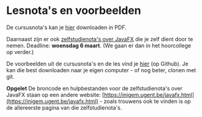 # Lesnota's en voorbeelden

De cursusnota's kan je [hier](javafx.pdf) downloaden in PDF.

Daarnaast zijn er ook [zelfstudienota's over JavaFX](https://inigem.ugent.be/jvlfx/jvlfx.pdf) 
die je zelf dient door te nemen. Deadline: **woensdag 6 maart**. (We gaan er dan
in het hoorcollege op verder.)

De voorbeelden uit de cursusnota's en de les vind je 
[hier](https://github.ugent.be/kcoolsae/Objprog) (op Github). Je kan die best downloaden
naar je eigen computer - of nog beter, clonen met git.

**Opgelet** De broncode en hulpbestanden voor de zelfstudienota's over JavaFX
staan op een andere website: [https://inigem.ugent.be/javafx.html](https://inigem.ugent.be/javafx.html) - zoals trouwens
ook te vinden is op de allereerste pagina van die zelfstudienota's.



